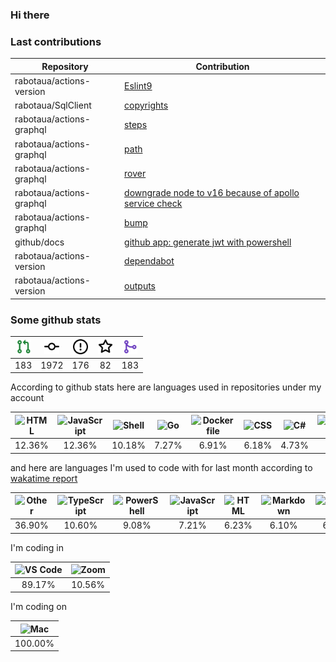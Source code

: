 ### Hi there

### Last contributions

| Repository               | Contribution                                                                                                 |
| ------------------------ | ------------------------------------------------------------------------------------------------------------ |
| rabotaua/actions-version | [Eslint9](https://github.com/rabotaua/actions-version/pull/329)                                              |
| rabotaua/SqlClient       | [copyrights](https://github.com/rabotaua/SqlClient/pull/3)                                                   |
| rabotaua/actions-graphql | [steps](https://github.com/rabotaua/actions-graphql/pull/18)                                                 |
| rabotaua/actions-graphql | [path](https://github.com/rabotaua/actions-graphql/pull/17)                                                  |
| rabotaua/actions-graphql | [rover](https://github.com/rabotaua/actions-graphql/pull/16)                                                 |
| rabotaua/actions-graphql | [downgrade node to v16 because of apollo service check](https://github.com/rabotaua/actions-graphql/pull/15) |
| rabotaua/actions-graphql | [bump](https://github.com/rabotaua/actions-graphql/pull/14)                                                  |
| github/docs              | [github app: generate jwt with powershell](https://github.com/github/docs/pull/30679)                        |
| rabotaua/actions-version | [dependabot](https://github.com/rabotaua/actions-version/pull/270)                                           |
| rabotaua/actions-version | [outputs](https://github.com/rabotaua/actions-version/pull/247)                                              |

### Some github stats

| <img src="assets/icons/pullrequest.svg" width="24" height="24" alt="requests" title="requests" /> | <img src="assets/icons/commit.svg" width="24" height="24" alt="commits" title="commits" /> | <img src="assets/icons/issue.svg" width="24" height="24" alt="issues" title="issues" /> | <img src="assets/icons/star.svg" width="24" height="24" alt="stars" title="stars" /> | <img src="assets/icons/merge.svg" width="24" height="24" alt="contributions" title="contributions" /> |
| :-----------------------------------------------------------------------------------------------: | :----------------------------------------------------------------------------------------: | :-------------------------------------------------------------------------------------: | :----------------------------------------------------------------------------------: | :---------------------------------------------------------------------------------------------------: |
|                                                183                                                |                                            1972                                            |                                           176                                           |                                          82                                          |                                                  183                                                  |

According to github stats here are languages used in repositories under my account

| <img src="https://upload.wikimedia.org/wikipedia/commons/6/61/HTML5_logo_and_wordmark.svg" width="24" height="24" alt="HTML" title="HTML" /> | <img src="https://upload.wikimedia.org/wikipedia/commons/9/99/Unofficial_JavaScript_logo_2.svg" width="24" height="24" alt="JavaScript" title="JavaScript" /> | <img src="https://cdn.jsdelivr.net/gh/devicons/devicon/icons/bash/bash-original.svg" width="24" height="24" alt="Shell" title="Shell" /> | <img src="https://upload.wikimedia.org/wikipedia/commons/0/05/Go_Logo_Blue.svg" width="24" height="24" alt="Go" title="Go" /> | <img src="https://cdn.jsdelivr.net/gh/devicons/devicon/icons/docker/docker-original.svg" width="24" height="24" alt="Dockerfile" title="Dockerfile" /> | <img src="https://cdn1.iconfinder.com/data/icons/logotypes/32/badge-css-3-256.png" width="24" height="24" alt="CSS" title="CSS" /> | <img src="https://cdn.jsdelivr.net/gh/devicons/devicon/icons/csharp/csharp-original.svg" width="24" height="24" alt="C#" title="C#" /> | <img src="https://upload.wikimedia.org/wikipedia/commons/4/4c/Typescript_logo_2020.svg" width="24" height="24" alt="TypeScript" title="TypeScript" /> | <img src="https://upload.wikimedia.org/wikipedia/commons/c/c3/Python-logo-notext.svg" width="24" height="24" alt="Python" title="Python" /> | <img src="https://upload.wikimedia.org/wikipedia/commons/2/27/PHP-logo.svg" width="24" height="24" alt="PHP" title="PHP" /> |
| :------------------------------------------------------------------------------------------------------------------------------------------: | :-----------------------------------------------------------------------------------------------------------------------------------------------------------: | :--------------------------------------------------------------------------------------------------------------------------------------: | :---------------------------------------------------------------------------------------------------------------------------: | :----------------------------------------------------------------------------------------------------------------------------------------------------: | :--------------------------------------------------------------------------------------------------------------------------------: | :------------------------------------------------------------------------------------------------------------------------------------: | :---------------------------------------------------------------------------------------------------------------------------------------------------: | :-----------------------------------------------------------------------------------------------------------------------------------------: | :-------------------------------------------------------------------------------------------------------------------------: |
|                                                                    12.36%                                                                    |                                                                             12.36%                                                                            |                                                                  10.18%                                                                  |                                                             7.27%                                                             |                                                                          6.91%                                                                         |                                                                6.18%                                                               |                                                                  4.73%                                                                 |                                                                         4.73%                                                                         |                                                                    4.36%                                                                    |                                                            3.64%                                                            |

and here are languages I'm used to code with for last month according to [wakatime report](https://wakatime.com/@mac)

| <img src="https://www.svgrepo.com/show/149905/txt-file-symbol.svg" width="24" height="24" alt="Other" title="Other" /> | <img src="https://upload.wikimedia.org/wikipedia/commons/4/4c/Typescript_logo_2020.svg" width="24" height="24" alt="TypeScript" title="TypeScript" /> | <img src="https://cdn.jsdelivr.net/gh/devicons/devicon/icons/bash/bash-original.svg" width="24" height="24" alt="PowerShell" title="PowerShell" /> | <img src="https://upload.wikimedia.org/wikipedia/commons/9/99/Unofficial_JavaScript_logo_2.svg" width="24" height="24" alt="JavaScript" title="JavaScript" /> | <img src="https://upload.wikimedia.org/wikipedia/commons/6/61/HTML5_logo_and_wordmark.svg" width="24" height="24" alt="HTML" title="HTML" /> | <img src="https://upload.wikimedia.org/wikipedia/commons/4/48/Markdown-mark.svg" width="24" height="24" alt="Markdown" title="Markdown" /> | <img src="https://cdn.jsdelivr.net/gh/devicons/devicon/icons/terraform/terraform-original.svg" width="24" height="24" alt="Terraform" title="Terraform" /> | <img src="https://upload.wikimedia.org/wikipedia/commons/6/63/YAML_logo_in_SVG_format.svg" width="24" height="24" alt="YAML" title="YAML" /> | <img src="https://upload.wikimedia.org/wikipedia/commons/4/4b/Bash_Logo_Colored.svg" width="24" height="24" alt="Bash" title="Bash" /> | <img src="https://cdn.jsdelivr.net/gh/devicons/devicon/icons/csharp/csharp-original.svg" width="24" height="24" alt="C#" title="C#" /> |
| :--------------------------------------------------------------------------------------------------------------------: | :---------------------------------------------------------------------------------------------------------------------------------------------------: | :------------------------------------------------------------------------------------------------------------------------------------------------: | :-----------------------------------------------------------------------------------------------------------------------------------------------------------: | :------------------------------------------------------------------------------------------------------------------------------------------: | :----------------------------------------------------------------------------------------------------------------------------------------: | :--------------------------------------------------------------------------------------------------------------------------------------------------------: | :------------------------------------------------------------------------------------------------------------------------------------------: | :------------------------------------------------------------------------------------------------------------------------------------: | :------------------------------------------------------------------------------------------------------------------------------------: |
|                                                         36.90%                                                         |                                                                         10.60%                                                                        |                                                                        9.08%                                                                       |                                                                             7.21%                                                                             |                                                                     6.23%                                                                    |                                                                    6.10%                                                                   |                                                                            6.01%                                                                           |                                                                     4.13%                                                                    |                                                                  3.99%                                                                 |                                                                  2.83%                                                                 |

I'm coding in

| <img src="https://upload.wikimedia.org/wikipedia/commons/9/9a/Visual_Studio_Code_1.35_icon.svg" width="24" height="24" alt="VS Code" title="VS Code" /> | <img src="https://www.svgrepo.com/show/149905/txt-file-symbol.svg" width="24" height="24" alt="Zoom" title="Zoom" /> |
| :-----------------------------------------------------------------------------------------------------------------------------------------------------: | :------------------------------------------------------------------------------------------------------------------: |
|                                                                          89.17%                                                                         |                                                        10.56%                                                        |

I'm coding on

| <img src="https://upload.wikimedia.org/wikipedia/commons/f/fa/Apple_logo_black.svg" width="24" height="24" alt="Mac" title="Mac" /> |
| :---------------------------------------------------------------------------------------------------------------------------------: |
|                                                               100.00%                                                               |

